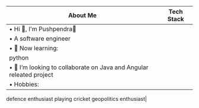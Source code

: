 |                              About Me                                                    |                           Tech Stack                           |
|----------------------------------------------------------------------------------------- |-----------------------------------------------------------------|
  • Hi 👋, I'm Pushpendra🌸                                                                |                                      
  • A software engineer                                                                    |                                                                   
 • 🌱 Now learning:|                  
   python |
  • 💞️ I’m looking to collaborate on Java and Angular releated project|
  • Hobbies:                        |
  defence enthusiast
  playing cricket
  geopolitics enthusiast|


